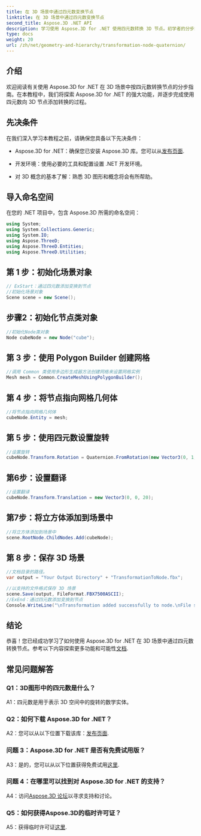 ```yaml
---
title: 在 3D 场景中通过四元数变换节点
linktitle: 在 3D 场景中通过四元数变换节点
second_title: Aspose.3D .NET API
description: 学习使用 Aspose.3D for .NET 使用四元数转换 3D 节点。初学者的分步指南。
type: docs
weight: 20
url: /zh/net/geometry-and-hierarchy/transformation-node-quaternion/
---
```

## 介绍

欢迎阅读有关使用 Aspose.3D for .NET 在 3D 场景中按四元数转换节点的分步指南。在本教程中，我们将探索 Aspose.3D for .NET 的强大功能，并逐步完成使用四元数向 3D 节点添加转换的过程。

## 先决条件

在我们深入学习本教程之前，请确保您具备以下先决条件：

-  Aspose.3D for .NET：确保您已安装 Aspose.3D 库。您可以从[发布页面](https://releases.aspose.com/3d/net/).

- 开发环境：使用必要的工具和配置设置 .NET 开发环境。

- 对 3D 概念的基本了解：熟悉 3D 图形和概念将会有所帮助。

## 导入命名空间

在您的 .NET 项目中，包含 Aspose.3D 所需的命名空间：

```csharp
using System;
using System.Collections.Generic;
using System.IO;
using Aspose.ThreeD;
using Aspose.ThreeD.Entities;
using Aspose.ThreeD.Utilities;
```

## 第 1 步：初始化场景对象

```csharp
// ExStart：通过四元数添加变换到节点
//初始化场景对象
Scene scene = new Scene();
```

## 步骤2：初始化节点类对象

```csharp
//初始化Node类对象
Node cubeNode = new Node("cube");
```

## 第 3 步：使用 Polygon Builder 创建网格

```csharp
//调用 Common 类使用多边形生成器方法创建网格来设置网格实例
Mesh mesh = Common.CreateMeshUsingPolygonBuilder();
```

## 第 4 步：将节点指向网格几何体

```csharp
//将节点指向网格几何体
cubeNode.Entity = mesh;
```

## 第 5 步：使用四元数设置旋转

```csharp
//设置旋转
cubeNode.Transform.Rotation = Quaternion.FromRotation(new Vector3(0, 1, 0), new Vector3(0.3, 0.5, 0.1));            
```

## 第6步：设置翻译

```csharp
//设置翻译
cubeNode.Transform.Translation = new Vector3(0, 0, 20);            
```

## 第7步：将立方体添加到场景中

```csharp
//将立方体添加到场景中
scene.RootNode.ChildNodes.Add(cubeNode);
```

## 第 8 步：保存 3D 场景

```csharp
//文档目录的路径。
var output = "Your Output Directory" + "TransformationToNode.fbx";

//以支持的文件格式保存 3D 场景
scene.Save(output, FileFormat.FBX7500ASCII);
//ExEnd：通过四元数添加变换到节点
Console.WriteLine("\nTransformation added successfully to node.\nFile saved at " + output);
```

## 结论

恭喜！您已经成功学习了如何使用 Aspose.3D for .NET 在 3D 场景中通过四元数转换节点。参考以下内容探索更多功能和可能性[文档](https://reference.aspose.com/3d/net/).

## 常见问题解答

### Q1：3D图形中的四元数是什么？

A1：四元数是用于表示 3D 空间中的旋转的数学实体。

### Q2：如何下载 Aspose.3D for .NET？

 A2：您可以从以下位置下载该库：[发布页面](https://releases.aspose.com/3d/net/).

### 问题 3：Aspose.3D for .NET 是否有免费试用版？

 A3：是的，您可以从以下位置获得免费试用[这里](https://releases.aspose.com/).

### 问题 4：在哪里可以找到对 Aspose.3D for .NET 的支持？

 A4：访问[Aspose.3D 论坛](https://forum.aspose.com/c/3d/18)以寻求支持和讨论。

### Q5：如何获得Aspose.3D的临时许可证？

 A5：获得临时许可证[这里](https://purchase.aspose.com/temporary-license/).
